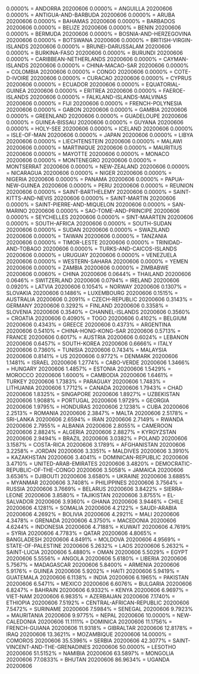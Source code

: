 0.0000% = ANDORRA 20200606 
0.0000% = ANGUILLA 20200606 
0.0000% = ANTIGUA-AND-BARBUDA 20200606 
0.0000% = ARUBA 20200606 
0.0000% = BAHAMAS 20200606 
0.0000% = BARBADOS 20200606 
0.0000% = BELIZE 20200606 
0.0000% = BENIN 20200606 
0.0000% = BERMUDA 20200606 
0.0000% = BOSNIA-AND-HERZEGOVINA 20200606 
0.0000% = BOTSWANA 20200606 
0.0000% = BRITISH-VIRGIN-ISLANDS 20200606 
0.0000% = BRUNEI-DARUSSALAM 20200606 
0.0000% = BURKINA-FASO 20200606 
0.0000% = BURUNDI 20200606 
0.0000% = CARIBBEAN-NETHERLANDS 20200606 
0.0000% = CAYMAN-ISLANDS 20200606 
0.0000% = CHINA-MACAO-SAR 20200606 
0.0000% = COLOMBIA 20200606 
0.0000% = CONGO 20200606 
0.0000% = COTE-D-IVOIRE 20200606 
0.0000% = CURACAO 20200606 
0.0000% = CYPRUS 20200606 
0.0000% = ECUADOR 20200606 
0.0000% = EQUATORIAL-GUINEA 20200606 
0.0000% = ERITREA 20200606 
0.0000% = FAEROE-ISLANDS 20200606 
0.0000% = FALKLAND-ISLANDS-MALVINAS 20200606 
0.0000% = FIJI 20200606 
0.0000% = FRENCH-POLYNESIA 20200606 
0.0000% = GABON 20200606 
0.0000% = GAMBIA 20200606 
0.0000% = GREENLAND 20200606 
0.0000% = GUADELOUPE 20200606 
0.0000% = GUINEA-BISSAU 20200606 
0.0000% = GUYANA 20200606 
0.0000% = HOLY-SEE 20200606 
0.0000% = ICELAND 20200606 
0.0000% = ISLE-OF-MAN 20200606 
0.0000% = JAPAN 20200606 
0.0000% = LIBYA 20200606 
0.0000% = LIECHTENSTEIN 20200606 
0.0000% = MALAWI 20200606 
0.0000% = MARTINIQUE 20200606 
0.0000% = MAURITIUS 20200606 
0.0000% = MAYOTTE 20200606 
0.0000% = MONACO 20200606 
0.0000% = MONTENEGRO 20200606 
0.0000% = MONTSERRAT 20200606 
0.0000% = NEW-ZEALAND 20200606 
0.0000% = NICARAGUA 20200606 
0.0000% = NIGER 20200606 
0.0000% = NIGERIA 20200606 
0.0000% = PANAMA 20200606 
0.0000% = PAPUA-NEW-GUINEA 20200606 
0.0000% = PERU 20200606 
0.0000% = REUNION 20200606 
0.0000% = SAINT-BARTHELEMY 20200606 
0.0000% = SAINT-KITTS-AND-NEVIS 20200606 
0.0000% = SAINT-MARTIN 20200606 
0.0000% = SAINT-PIERRE-AND-MIQUELON 20200606 
0.0000% = SAN-MARINO 20200606 
0.0000% = SAO-TOME-AND-PRINCIPE 20200606 
0.0000% = SEYCHELLES 20200606 
0.0000% = SINT-MAARTEN 20200606 
0.0000% = SOUTH-AFRICA 20200606 
0.0000% = SOUTH-SUDAN 20200606 
0.0000% = SUDAN 20200606 
0.0000% = SWAZILAND 20200606 
0.0000% = TAIWAN 20200606 
0.0000% = TANZANIA 20200606 
0.0000% = TIMOR-LESTE 20200606 
0.0000% = TRINIDAD-AND-TOBAGO 20200606 
0.0000% = TURKS-AND-CAICOS-ISLANDS 20200606 
0.0000% = URUGUAY 20200606 
0.0000% = VENEZUELA 20200606 
0.0000% = WESTERN-SAHARA 20200606 
0.0000% = YEMEN 20200606 
0.0000% = ZAMBIA 20200606 
0.0000% = ZIMBABWE 20200606 
0.0060% = CHINA 20200606 
0.0644% = THAILAND 20200606 
0.0646% = SWITZERLAND 20200606 
0.0794% = IRELAND 20200606 
0.0920% = LATVIA 20200606 
0.1054% = NORWAY 20200606 
0.1307% = SLOVAKIA 20200606 
0.1486% = LUXEMBOURG 20200606 
0.1515% = AUSTRALIA 20200606 
0.2091% = CZECH-REPUBLIC 20200606 
0.3143% = GERMANY 20200606 
0.3292% = FINLAND 20200606 
0.3358% = SLOVENIA 20200606 
0.3540% = CHANNEL-ISLANDS 20200606 
0.3560% = CROATIA 20200606 
0.4090% = TOGO 20200606 
0.4102% = BELGIUM 20200606 
0.4343% = GREECE 20200606 
0.4373% = ARGENTINA 20200606 
0.5410% = CHINA-HONG-KONG-SAR 20200606 
0.5713% = FRANCE 20200606 
0.6017% = AUSTRIA 20200606 
0.6024% = LEBANON 20200606 
0.6457% = SOUTH-KOREA 20200606 
0.6666% = ITALY 20200606 
0.7360% = TUNISIA 20200606 
0.7434% = MALAYSIA 20200606 
0.8141% = US 20200606 
0.9772% = DENMARK 20200606 
1.1481% = ISRAEL 20200606 
1.2774% = CABO-VERDE 20200606 
1.3466% = HUNGARY 20200606 
1.4857% = ESTONIA 20200606 
1.5429% = MOROCCO 20200606 
1.6000% = CAMBODIA 20200606 
1.6461% = TURKEY 20200606 
1.7383% = PARAGUAY 20200606 
1.7483% = LITHUANIA 20200606 
1.7712% = CANADA 20200606 
1.7943% = CHAD 20200606 
1.8325% = SINGAPORE 20200606 
1.8927% = UZBEKISTAN 20200606 
1.9088% = PORTUGAL 20200606 
1.9729% = GEORGIA 20200606 
1.9795% = HONDURAS 20200606 
2.1238% = CUBA 20200606 
2.2513% = ROMANIA 20200606 
2.3847% = MALTA 20200606 
2.5178% = SRI-LANKA 20200606 
2.6594% = IRAN 20200606 
2.7149% = RWANDA 20200606 
2.7955% = ALBANIA 20200606 
2.8055% = CAMEROON 20200606 
2.8824% = ALGERIA 20200606 
2.8827% = KYRGYZSTAN 20200606 
2.9494% = BRAZIL 20200606 
3.0382% = POLAND 20200606 
3.1587% = COSTA-RICA 20200606 
3.1789% = AFGHANISTAN 20200606 
3.2258% = JORDAN 20200606 
3.3351% = MALDIVES 20200606 
3.3910% = KAZAKHSTAN 20200606 
3.4041% = DOMINICAN-REPUBLIC 20200606 
3.4710% = UNITED-ARAB-EMIRATES 20200606 
3.4820% = DEMOCRATIC-REPUBLIC-OF-THE-CONGO 20200606 
3.5058% = JAMAICA 20200606 
3.6536% = DJIBOUTI 20200606 
3.6580% = UKRAINE 20200606 
3.6885% = MYANMAR 20200606 
3.7408% = PHILIPPINES 20200606 
3.7564% = RUSSIA 20200606 
3.7669% = BELARUS 20200606 
3.8422% = SIERRA-LEONE 20200606 
3.8580% = TAJIKISTAN 20200606 
3.8755% = EL-SALVADOR 20200606 
3.9360% = GHANA 20200606 
3.9446% = CHILE 20200606 
4.1281% = SOMALIA 20200606 
4.2122% = SAUDI-ARABIA 20200606 
4.2692% = BOLIVIA 20200606 
4.2921% = MALI 20200606 
4.3478% = GRENADA 20200606 
4.3750% = MACEDONIA 20200606 
4.6244% = INDONESIA 20200606 
4.7188% = KUWAIT 20200606 
4.7619% = SYRIA 20200606 
4.7783% = QATAR 20200606 
4.8065% = BANGLADESH 20200606 
4.8491% = MOLDOVA 20200606 
4.9569% = STATE-OF-PALESTINE 20200606 
5.2632% = LAOS 20200606 
5.2632% = SAINT-LUCIA 20200606 
5.4880% = OMAN 20200606 
5.5029% = EGYPT 20200606 
5.5556% = ANGOLA 20200606 
5.6180% = LIBERIA 20200606 
5.7567% = MADAGASCAR 20200606 
5.8400% = ARMENIA 20200606 
5.9176% = GUINEA 20200606 
5.9202% = HAITI 20200606 
5.9419% = GUATEMALA 20200606 
6.1138% = INDIA 20200606 
6.1965% = PAKISTAN 20200606 
6.5471% = MEXICO 20200606 
6.6076% = BULGARIA 20200606 
6.8247% = BAHRAIN 20200606 
6.9332% = KENYA 20200606 
6.9697% = VIET-NAM 20200606 
6.9835% = AZERBAIJAN 20200606 
7.1740% = ETHIOPIA 20200606 
7.5192% = CENTRAL-AFRICAN-REPUBLIC 20200606 
7.5472% = SURINAME 20200606 
7.5984% = SENEGAL 20200606 
9.7923% = MAURITANIA 20200606 
9.9775% = NEPAL 20200606 
10.0000% = NEW-CALEDONIA 20200606 
11.1111% = DOMINICA 20200606 
11.1756% = FRENCH-GUIANA 20200606 
11.9318% = GIBRALTAR 20200606 
12.8178% = IRAQ 20200606 
13.3621% = MOZAMBIQUE 20200606 
14.0000% = COMOROS 20200606 
35.5396% = SERBIA 20200606 
42.3077% = SAINT-VINCENT-AND-THE-GRENADINES 20200606 
50.0000% = LESOTHO 20200606 
51.5152% = NAMIBIA 20200606 
63.5897% = MONGOLIA 20200606 
77.0833% = BHUTAN 20200606 
86.9634% = UGANDA 20200606 
